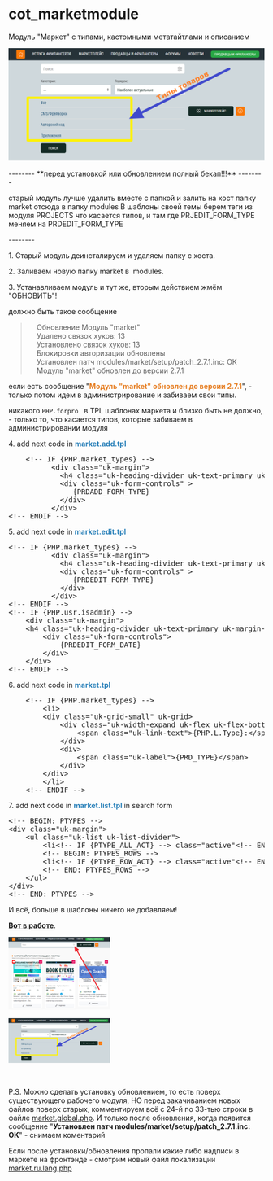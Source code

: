 # cot_marketmodule
Модуль "Маркет" с типами, кастомными метатайтлами и описанием
<p><a href="https://raw.githubusercontent.com/webitproff/cot_marketmodule/main/market_types_4.png"><img alt="" src="https://raw.githubusercontent.com/webitproff/cot_marketmodule/main/market_types_4.png" /></a></p>
--------
**перед установкой или обновлением полный бекап!!!**
--------
<p>старый модуль лучше удалить вместе с папкой и залить на хост папку market отсюда в папку modules
 В шаблоны своей темы берем теги из модуля PROJECTS что касается типов, и там где PRJEDIT_FORM_TYPE  меняем на PRDEDIT_FORM_TYPE</p>
--------
<p>1. Старый модуль деинсталируем и удаляем папку с хоста.</p>

<p>2. Заливаем новую папку market в&nbsp; modules.</p>

<p>3. Устанавливаем модуль и тут же, вторым действием жмём &quot;ОБНОВИТЬ&quot;!</p>

<p>должно быть такое сообщение</p>

<blockquote>
<p>&nbsp;&nbsp;&nbsp; Обновление Модуль &quot;market&quot;<br />
&nbsp;&nbsp;&nbsp; Удалено связок хуков: 13<br />
&nbsp;&nbsp;&nbsp; Установлено связок хуков: 13<br />
&nbsp;&nbsp;&nbsp; Блокировки авторизации обновлены<br />
&nbsp;&nbsp;&nbsp; Установлен патч modules/market/setup/patch_2.7.1.inc: OK<br />
&nbsp;&nbsp;&nbsp; Модуль &quot;market&quot; обновлен до версии 2.7.1</p>
</blockquote>

<p>если есть сообщение &quot;<span style="color:#e67e22;"><strong>Модуль &quot;market&quot; обновлен до версии 2.7.1</strong></span>&quot;, - только потом идем в администрирование и забиваем свои типы.</p>

<p>никакого <code class="as3 plain">PHP.forpro </code> в TPL шаблонах маркета и близко быть не должно, - только то, что касается типов, которые забиваем в администрировании модуля</p>

<p>4. add next code in <span style="color:#2980b9;"><strong>market.add.tpl</strong></span></p>

<pre class="brush:as3;">
	&lt;!-- IF {PHP.market_types} --&gt;
          &lt;div class=&quot;uk-margin&quot;&gt;
            &lt;h4 class=&quot;uk-heading-divider uk-text-primary uk-margin-remove&quot;&gt;{PHP.L.Type}:&lt;/h4&gt;
            &lt;div class=&quot;uk-form-controls&quot; &gt;
               {PRDADD_FORM_TYPE} 
            &lt;/div&gt;
          &lt;/div&gt;
&lt;!-- ENDIF --&gt;	</pre>

<p>5. add next code in <span style="color:#2980b9;"><strong>market.edit.tpl</strong></span></p>

<pre class="brush:as3;">
&lt;!-- IF {PHP.market_types} --&gt;
          &lt;div class=&quot;uk-margin&quot;&gt;
            &lt;h4 class=&quot;uk-heading-divider uk-text-primary uk-margin-remove&quot;&gt;{PHP.L.Type}:&lt;/h4&gt;
            &lt;div class=&quot;uk-form-controls&quot; &gt;
               {PRDEDIT_FORM_TYPE} 
            &lt;/div&gt;
          &lt;/div&gt;
&lt;!-- ENDIF --&gt;
&lt;!-- IF {PHP.usr.isadmin} --&gt;	
	&lt;div class=&quot;uk-margin&quot;&gt;
	&lt;h4 class=&quot;uk-heading-divider uk-text-primary uk-margin-remove&quot;&gt;{PHP.L.Date}:&lt;/h4&gt;
		&lt;div class=&quot;uk-form-controls&quot;&gt;
			{PRDEDIT_FORM_DATE}
		&lt;/div&gt;
	&lt;/div&gt;
&lt;!-- ENDIF --&gt;	</pre>

<p>6. add next code in <span style="color:#2980b9;"><strong>market.tpl</strong></span></p>

<pre class="brush:as3;">
    &lt;!-- IF {PHP.market_types} --&gt;
		&lt;li&gt;
		&lt;div class=&quot;uk-grid-small&quot; uk-grid&gt;
			&lt;div class=&quot;uk-width-expand uk-flex uk-flex-bottom&quot; uk-leader=&quot;fill: -&quot;&gt;
				&lt;span class=&quot;uk-link-text&quot;&gt;{PHP.L.Type}:&lt;/span&gt;
			&lt;/div&gt;
			&lt;div&gt;
				&lt;span class=&quot;uk-label&quot;&gt;{PRD_TYPE}&lt;/span&gt;
			&lt;/div&gt;
		&lt;/div&gt;
		&lt;/li&gt;
    &lt;!-- ENDIF --&gt;</pre>

<p>7. add next code in <span style="color:#2980b9;"><strong>market.list.tpl </strong></span>in search form</p>

<pre class="brush:as3;">
&lt;!-- BEGIN: PTYPES --&gt;
&lt;div class=&quot;uk-margin&quot;&gt;
	&lt;ul class=&quot;uk-list uk-list-divider&quot;&gt;
		&lt;li&lt;!-- IF {PTYPE_ALL_ACT} --&gt; class=&quot;active&quot;&lt;!-- ENDIF --&gt;&gt;&lt;a href=&quot;{PTYPE_ALL_URL}&quot;&gt;{PHP.L.All}&lt;/a&gt;&lt;/li&gt;
		&lt;!-- BEGIN: PTYPES_ROWS --&gt;
		&lt;li&lt;!-- IF {PTYPE_ROW_ACT} --&gt; class=&quot;active&quot;&lt;!-- ENDIF --&gt;&gt;&lt;a href=&quot;{PTYPE_ROW_URL}&quot;&gt;{PTYPE_ROW_TITLE}&lt;/a&gt;&lt;/li&gt;
		&lt;!-- END: PTYPES_ROWS --&gt;
	&lt;/ul&gt;
&lt;/div&gt;	
&lt;!-- END: PTYPES --&gt;</pre>

<p>И всё, больше в шаблоны ничего не добавляем!</p>

<p><a href="https://abuyfile.com/market/cotonti?type=1"><strong>Вот в работе</strong></a>.</p>
<p><a href="https://raw.githubusercontent.com/webitproff/cot_marketmodule/main/market_types_3.png"><img alt="" src="https://raw.githubusercontent.com/webitproff/cot_marketmodule/main/market_types_3.png" style="width:200px;height:143px;" /></a></p>

<p><a href="https://raw.githubusercontent.com/webitproff/cot_marketmodule/main/market_types_4.png"><img alt="" src="https://raw.githubusercontent.com/webitproff/cot_marketmodule/main/market_types_4.png" style="width:200px;height:88px;" /></a></p>
<p>&nbsp;</p>

<p>P.S. Можно сделать установку обновлением, то есть поверх существующего рабочего модуля, НО перед закачиванием новых файлов поверх старых, комментируем всё с 24-й по 33-тью строки в файле <a href="https://github.com/webitproff/cot_marketmodule/blob/04793de35265941a71d55f885e1a1c3836060e67/market/market.global.php">market.global.php</a>. И только после обновления, когда появится сообщение &quot;<strong>Установлен патч modules/market/setup/patch_2.7.1.inc: OK</strong>&quot; - снимаем коментарий</p>

<p style="warning">Если после установки/обновления пропали какие либо надписи в маркете на фронтэнде - смотрим новый файл локализации <a class="branch-name" href="https://github.com/webitproff/cot_marketmodule/blob/80247826e43aecda94c21edff65efb19464bc3ab/market/lang/market.ru.lang.php">market.ru.lang.php</a></p>
<p>&nbsp;</p>
